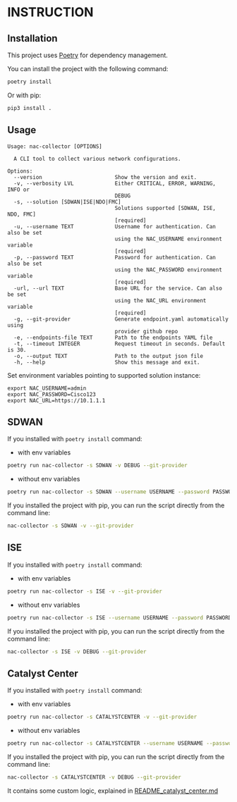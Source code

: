 # INSTRUCTION

## Installation

This project uses [Poetry](https://python-poetry.org/) for dependency management.

You can install the project with the following command:

```bash
poetry install
```

Or with pip:

```bash
pip3 install .
```

## Usage

```cli
Usage: nac-collector [OPTIONS]

  A CLI tool to collect various network configurations.

Options:
  --version                       Show the version and exit.
  -v, --verbosity LVL             Either CRITICAL, ERROR, WARNING, INFO or
                                  DEBUG
  -s, --solution [SDWAN|ISE|NDO|FMC]
                                  Solutions supported [SDWAN, ISE, NDO, FMC]
                                  [required]
  -u, --username TEXT             Username for authentication. Can also be set
                                  using the NAC_USERNAME environment variable
                                  [required]
  -p, --password TEXT             Password for authentication. Can also be set
                                  using the NAC_PASSWORD environment variable
                                  [required]
  -url, --url TEXT                Base URL for the service. Can also be set
                                  using the NAC_URL environment variable
                                  [required]
  -g, --git-provider              Generate endpoint.yaml automatically using
                                  provider github repo
  -e, --endpoints-file TEXT       Path to the endpoints YAML file
  -t, --timeout INTEGER           Request timeout in seconds. Default is 30.
  -o, --output TEXT               Path to the output json file
  -h, --help                      Show this message and exit.
```

Set environment variables pointing to supported solution instance:

```shell
export NAC_USERNAME=admin
export NAC_PASSWORD=Cisco123
export NAC_URL=https://10.1.1.1
```

## SDWAN

If you installed with `poetry install` command:

- with env variables

```sh
poetry run nac-collector -s SDWAN -v DEBUG --git-provider
```

- without env variables

```sh
poetry run nac-collector -s SDWAN --username USERNAME --password PASSWORD --url URL -v DEBUG --git-provider
```

If you installed the project with pip, you can run the script directly from the command line:

```sh
nac-collector -s SDWAN -v --git-provider
```

## ISE

If you installed with `poetry install` command:

- with env variables

```sh
poetry run nac-collector -s ISE -v --git-provider
```

- without env variables

```sh
poetry run nac-collector -s ISE --username USERNAME --password PASSWORD --url URL -v DEBUG --git-provider
```

If you installed the project with pip, you can run the script directly from the command line:

```sh
nac-collector -s ISE -v DEBUG --git-provider
```

## Catalyst Center

If you installed with `poetry install` command:

- with env variables

```sh
poetry run nac-collector -s CATALYSTCENTER -v --git-provider
```

- without env variables

```sh
poetry run nac-collector -s CATALYSTCENTER --username USERNAME --password PASSWORD --url URL -v DEBUG --git-provider
```

If you installed the project with pip, you can run the script directly from the command line:

```sh
nac-collector -s CATALYSTCENTER -v DEBUG --git-provider
```

It contains some custom logic, explained in [README_catalyst_center.md](README_catalyst_center.md)
